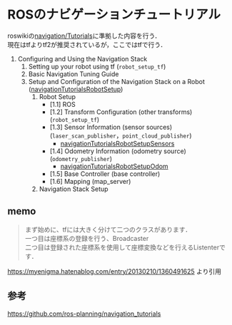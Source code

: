 # ROSのナビゲーションチュートリアル

roswikiの[navigation/Tutorials](http://wiki.ros.org/navigation/Tutorials)に準拠した内容を行う．  
現在はtfよりtf2が推奨されているが，ここではtfで行う．

1. Configuring and Using the Navigation Stack
    1. Setting up your robot using tf (`robot_setup_tf`)
    2. Basic Navigation Tuning Guide
    3. Setup and Configuration of the Navigation Stack on a Robot ([navigationTutorialsRobotSetup](http://wiki.ros.org/navigation/Tutorials/RobotSetup))
        1. Robot Setup
            - [1.1] ROS
            - [1.2] Transform Configuration (other transforms) (`robot_setup_tf`)
            - [1.3] Sensor Information (sensor sources) (`laser_scan_publisher`，`point_cloud_publisher`)
                - [navigationTutorialsRobotSetupSensors](http://wiki.ros.org/navigation/Tutorials/RobotSetup/Sensors)
            - [1.4] Odometry Information (odometry source) (`odometry_publisher`)
                - [navigationTutorialsRobotSetupOdom](http://wiki.ros.org/navigation/Tutorials/RobotSetup/Odom)
            - [1.5] Base Controller (base controller)
            - [1.6] Mapping (map_server)
        2. Navigation Stack Setup


## memo

> まず始めに、tfには大きく分けて二つのクラスがあります．  
> 一つ目は座標系の登録を行う、Broadcaster  
> 二つ目は登録された座標系を使用して座標変換などを行えるListenterです．  

https://myenigma.hatenablog.com/entry/20130210/1360491625 より引用


## 参考

https://github.com/ros-planning/navigation_tutorials  
